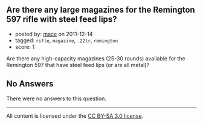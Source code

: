 ## Are there any large magazines for the Remington 597 rifle with steel feed lips?

- posted by: [mace](https://stackexchange.com/users/-1/163-mace) on 2011-12-14
- tagged: `rifle`, `magazine`, `.22lr`, `remington`
- score: 1

<p>Are there any high-capacity magazines (25-30 rounds) available for the Remington 597 that have steel feed lips (or are all metal)?</p>


## No Answers

There were no answers to this question.


---

All content is licensed under the [CC BY-SA 3.0 license](https://creativecommons.org/licenses/by-sa/3.0/).
